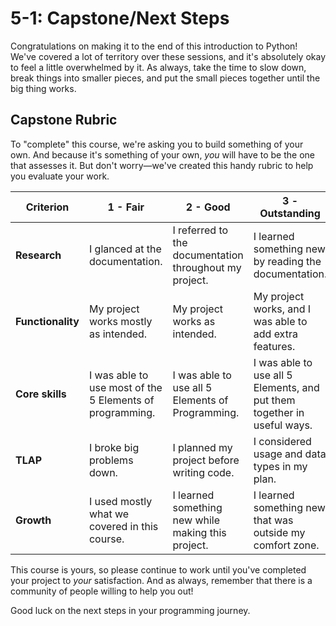 # 5-1: Capstone/Next Steps

Congratulations on making it to the end of this introduction to Python! We've covered a lot of territory over these sessions, and it's absolutely okay to feel a little overwhelmed by it. As always, take the time to slow down, break things into smaller pieces, and put the small pieces together until the big thing works.

## Capstone Rubric

To "complete" this course, we're asking you to build something of your own. And because it's something of your own, _you_ will have to be the one that assesses it. But don't worry—we've created this handy rubric to help you evaluate your work.

**Criterion** | **1 - Fair** | **2 - Good** | **3 - Outstanding**
--|--|--|--
**Research** | I glanced at the documentation. | I referred to the documentation throughout my project. | I learned something new by reading the documentation.
**Functionality** | My project works mostly as intended. | My project works as intended. | My project works, and I was able to add extra features.
**Core skills** | I was able to use most of the 5 Elements of programming. | I was able to use all 5 Elements of Programming. | I was able to use all 5 Elements, and put them together in useful ways.
**TLAP** | I broke big problems down. | I planned my project before writing code. | I considered usage and data types in my plan. 
**Growth** | I used mostly what we covered in this course. | I learned something new while making this project. | I learned something new that was outside my comfort zone.

This course is yours, so please continue to work until you've completed your project to _your_ satisfaction. And as always, remember that there is a community of people willing to help you out!

Good luck on the next steps in your programming journey.

